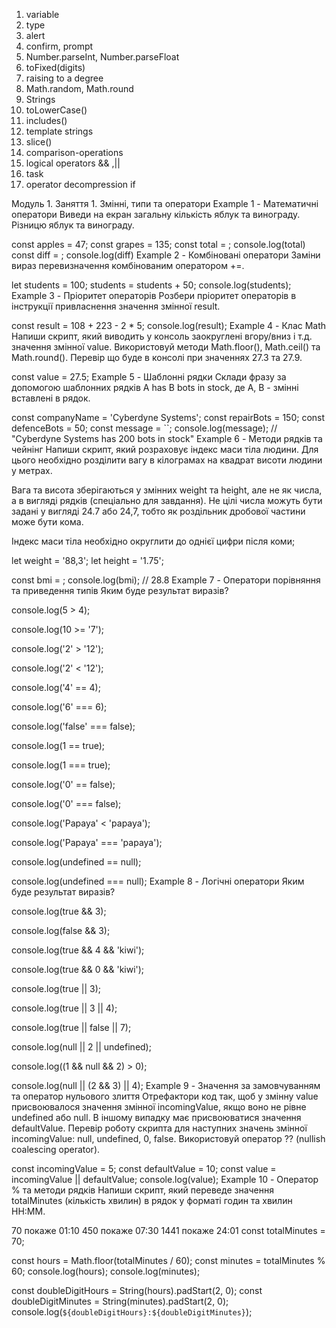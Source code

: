1. variable
2. type
3. alert
4. confirm, prompt
5. Number.parseInt, Number.parseFloat 
6. toFixed(digits)
7. raising to a degree
8. Math.random, Math.round
9. Strings
10. toLowerCase()
11. includes()
12. template strings
13. slice()
14. comparison-operations
15. logical operators && ,||
16. task
17. operator decompression if


Модуль 1. Заняття 1. Змінні, типи та оператори
Example 1 - Математичні оператори
Виведи на екран загальну кількість яблук та винограду. Різницю яблук та винограду.

const apples = 47;
const grapes = 135;
const total = ;
console.log(total)
const diff = ;
console.log(diff)
Example 2 - Комбіновані оператори
Заміни вираз перевизначення комбінованим оператором +=.

let students = 100;
students = students + 50;
console.log(students);
Example 3 - Пріоритет операторів
Розбери пріоритет операторів в інструкції привласнення значення змінної result.

const result = 108 + 223 - 2 * 5;
console.log(result);
Example 4 - Клас Math
Напиши скрипт, який виводить у консоль заокруглені вгору/вниз і т.д. значення змінної value. Використовуй методи Math.floor(), Math.ceil() та Math.round(). Перевір що буде в консолі при значеннях 27.3 та 27.9.

const value = 27.5;
Example 5 - Шаблонні рядки
Склади фразу за допомогою шаблонних рядків A has B bots in stock, де A, B - змінні вставлені в рядок.

const companyName = 'Cyberdyne Systems';
const repairBots = 150;
const defenceBots = 50;
const message = ``;
console.log(message); // "Cyberdyne Systems has 200 bots in stock"
Example 6 - Методи рядків та чейнінг
Напиши скрипт, який розраховує індекс маси тіла людини. Для цього необхідно розділити вагу в кілограмах на квадрат висоти людини у метрах.

Вага та висота зберігаються у змінних weight та height, але не як числа, а в вигляді рядків (спеціально для завдання). Не цілі числа можуть бути задані у вигляді 24.7 або 24,7, тобто як роздільник дробової частини може бути кома.

Індекс маси тіла необхідно округлити до однієї цифри після коми;

let weight = '88,3';
let height = '1.75';

const bmi = ;
console.log(bmi); // 28.8
Example 7 - Оператори порівняння та приведення типів
Яким буде результат виразів?

console.log(5 > 4);

console.log(10 >= '7');

console.log('2' > '12');

console.log('2' < '12');

console.log('4' == 4);

console.log('6' === 6);

console.log('false' === false);

console.log(1 == true);

console.log(1 === true);

console.log('0' == false);

console.log('0' === false);

console.log('Papaya' < 'papaya');

console.log('Papaya' === 'papaya');

console.log(undefined == null);

console.log(undefined === null);
Example 8 - Логічні оператори
Яким буде результат виразів?

console.log(true && 3);

console.log(false && 3);

console.log(true && 4 && 'kiwi');

console.log(true && 0 && 'kiwi');

console.log(true || 3);

console.log(true || 3 || 4);

console.log(true || false || 7);

console.log(null || 2 || undefined);

console.log((1 && null && 2) > 0);

console.log(null || (2 && 3) || 4);
Example 9 - Значення за замовчуванням та оператор нульового злиття
Отрефактори код так, щоб у змінну value присвоювалося значення змінної incomingValue, якщо воно не рівне undefined або null. В іншому випадку має присвоюватися значення defaultValue. Перевір роботу скрипта для наступних значень змінної incomingValue: null, undefined, 0, false. Використовуй оператор ?? (nullish coalescing operator).

const incomingValue = 5;
const defaultValue = 10;
const value = incomingValue || defaultValue;
console.log(value);
Example 10 - Оператор % та методи рядків
Напиши скрипт, який переведе значення totalMinutes (кількість хвилин) в рядок у форматі годин та хвилин HH:MM.

70 покаже 01:10
450 покаже 07:30
1441 покаже 24:01
const totalMinutes = 70;

const hours = Math.floor(totalMinutes / 60);
const minutes = totalMinutes % 60;
console.log(hours);
console.log(minutes);

const doubleDigitHours = String(hours).padStart(2, 0);
const doubleDigitMinutes = String(minutes).padStart(2, 0);
console.log(`${doubleDigitHours}:${doubleDigitMinutes}`);